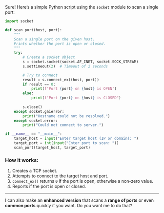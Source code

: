 Sure! Here’s a simple Python script using the `socket` module to scan a single port:

```python
import socket

def scan_port(host, port):
    """
    Scan a single port on the given host.
    Prints whether the port is open or closed.
    """
    try:
        # Create a socket object
        s = socket.socket(socket.AF_INET, socket.SOCK_STREAM)
        s.settimeout(2)  # Timeout of 2 seconds

        # Try to connect
        result = s.connect_ex((host, port))
        if result == 0:
            print(f"Port {port} on {host} is OPEN")
        else:
            print(f"Port {port} on {host} is CLOSED")
        
        s.close()
    except socket.gaierror:
        print("Hostname could not be resolved.")
    except socket.error:
        print("Could not connect to server.")

if __name__ == "__main__":
    target_host = input("Enter target host (IP or domain): ")
    target_port = int(input("Enter port to scan: "))
    scan_port(target_host, target_port)
```

### **How it works:**

1. Creates a TCP socket.
2. Attempts to connect to the target host and port.
3. `connect_ex()` returns `0` if the port is open, otherwise a non-zero value.
4. Reports if the port is open or closed.

---

I can also make an **enhanced version** that scans a **range of ports** or even **common ports** quickly if you want. Do you want me to do that?
